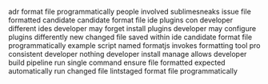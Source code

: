 adr format file programmatically people involved sublimesneaks issue file formatted candidate candidate format file ide plugins con developer different ides developer may forget install plugins developer may configure plugins differently new changed file saved within ide candidate format file programmatically example script named formatjs invokes formatting tool pro consistent developer nothing developer install manage allows developer build pipeline run single command ensure file formatted expected automatically run changed file lintstaged format file programmatically